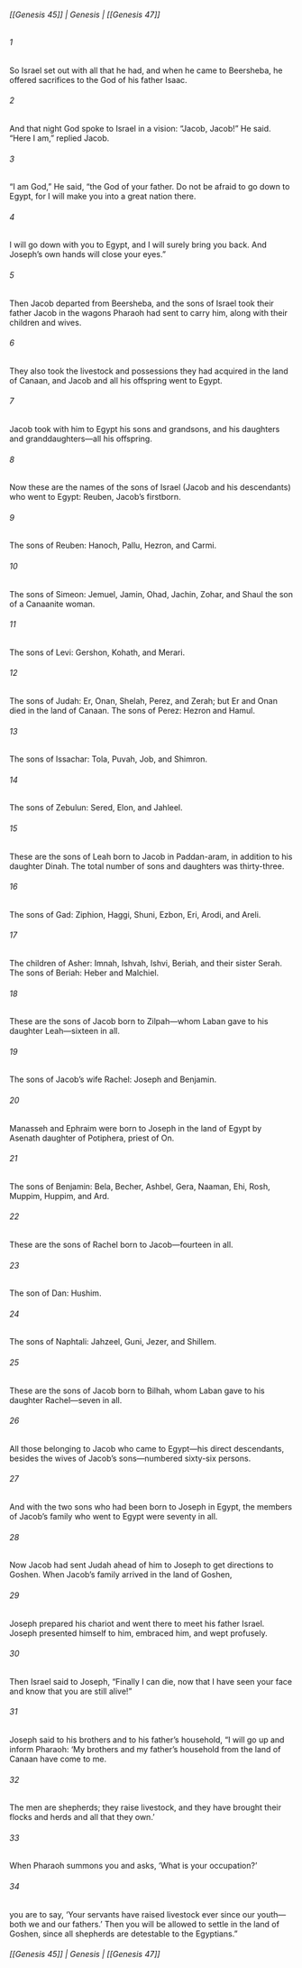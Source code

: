 ###### [[Genesis 45]] | Genesis | [[Genesis 47]]

###### 1
So Israel set out with all that he had, and when he came to Beersheba, he offered sacrifices to the God of his father Isaac.
###### 2
And that night God spoke to Israel in a vision: “Jacob, Jacob!” He said. “Here I am,” replied Jacob.
###### 3
“I am God,” He said, “the God of your father. Do not be afraid to go down to Egypt, for I will make you into a great nation there.
###### 4
I will go down with you to Egypt, and I will surely bring you back. And Joseph’s own hands will close your eyes.”
###### 5
Then Jacob departed from Beersheba, and the sons of Israel took their father Jacob in the wagons Pharaoh had sent to carry him, along with their children and wives.
###### 6
They also took the livestock and possessions they had acquired in the land of Canaan, and Jacob and all his offspring went to Egypt.
###### 7
Jacob took with him to Egypt his sons and grandsons, and his daughters and granddaughters—all his offspring.
###### 8
Now these are the names of the sons of Israel (Jacob and his descendants) who went to Egypt: Reuben, Jacob’s firstborn.
###### 9
The sons of Reuben: Hanoch, Pallu, Hezron, and Carmi.
###### 10
The sons of Simeon: Jemuel, Jamin, Ohad, Jachin, Zohar, and Shaul the son of a Canaanite woman.
###### 11
The sons of Levi: Gershon, Kohath, and Merari.
###### 12
The sons of Judah: Er, Onan, Shelah, Perez, and Zerah; but Er and Onan died in the land of Canaan. The sons of Perez: Hezron and Hamul.
###### 13
The sons of Issachar: Tola, Puvah, Job, and Shimron.
###### 14
The sons of Zebulun: Sered, Elon, and Jahleel.
###### 15
These are the sons of Leah born to Jacob in Paddan-aram, in addition to his daughter Dinah. The total number of sons and daughters was thirty-three.
###### 16
The sons of Gad: Ziphion, Haggi, Shuni, Ezbon, Eri, Arodi, and Areli.
###### 17
The children of Asher: Imnah, Ishvah, Ishvi, Beriah, and their sister Serah. The sons of Beriah: Heber and Malchiel.
###### 18
These are the sons of Jacob born to Zilpah—whom Laban gave to his daughter Leah—sixteen in all.
###### 19
The sons of Jacob’s wife Rachel: Joseph and Benjamin.
###### 20
Manasseh and Ephraim were born to Joseph in the land of Egypt by Asenath daughter of Potiphera, priest of On.
###### 21
The sons of Benjamin: Bela, Becher, Ashbel, Gera, Naaman, Ehi, Rosh, Muppim, Huppim, and Ard.
###### 22
These are the sons of Rachel born to Jacob—fourteen in all.
###### 23
The son of Dan: Hushim.
###### 24
The sons of Naphtali: Jahzeel, Guni, Jezer, and Shillem.
###### 25
These are the sons of Jacob born to Bilhah, whom Laban gave to his daughter Rachel—seven in all.
###### 26
All those belonging to Jacob who came to Egypt—his direct descendants, besides the wives of Jacob’s sons—numbered sixty-six persons.
###### 27
And with the two sons who had been born to Joseph in Egypt, the members of Jacob’s family who went to Egypt were seventy in all.
###### 28
Now Jacob had sent Judah ahead of him to Joseph to get directions to Goshen. When Jacob’s family arrived in the land of Goshen,
###### 29
Joseph prepared his chariot and went there to meet his father Israel. Joseph presented himself to him, embraced him, and wept profusely.
###### 30
Then Israel said to Joseph, “Finally I can die, now that I have seen your face and know that you are still alive!”
###### 31
Joseph said to his brothers and to his father’s household, “I will go up and inform Pharaoh: ‘My brothers and my father’s household from the land of Canaan have come to me.
###### 32
The men are shepherds; they raise livestock, and they have brought their flocks and herds and all that they own.’
###### 33
When Pharaoh summons you and asks, ‘What is your occupation?’
###### 34
you are to say, ‘Your servants have raised livestock ever since our youth—both we and our fathers.’ Then you will be allowed to settle in the land of Goshen, since all shepherds are detestable to the Egyptians.”

###### [[Genesis 45]] | Genesis | [[Genesis 47]]
